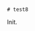                                                                                                                                                                                                                                             # test8

Init.
